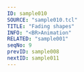 ```yaml
---
ID: sample010
SOURCE: "sample010.tcl"
TITLE: "Fading shapes"
INFO: "<BR>Animation"
RELATED: "sample001"
seqNo: 9
prevID: sample008
nextID: sample011
---
```

